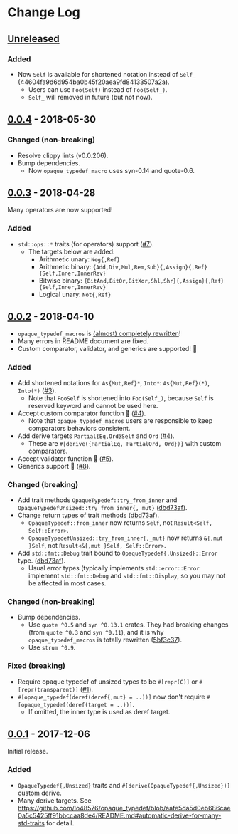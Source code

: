 # Change Log

## [Unreleased]

### Added

* Now `Self` is available for shortened notation instead of `Self_`
  (44604fa9d6d954ba0b45f20aea9fd84133507a2a).
    + Users can use `Foo(Self)` instead of `Foo(Self_)`.
    + `Self_` will removed in future (but not now).


## [0.0.4] - 2018-05-30

### Changed (non-breaking)

* Resolve clippy lints (v0.0.206).
* Bump dependencies.
    + Now `opaque_typedef_macro` uses syn-0.14 and quote-0.6.


## [0.0.3] - 2018-04-28

Many operators are now supported!

### Added

* `std::ops::*` traits (for operators) support
  ([#7](https://github.com/lo48576/opaque_typedef/issues/7)).
    + The targets below are added:
        - Arithmetic unary: `Neg{,Ref}`
        - Arithmetic binary: `{Add,Div,Mul,Rem,Sub}{,Assign}{,Ref}{Self,Inner,InnerRev}`
        - Bitwise binary: `{BitAnd,BitOr,BitXor,Shl,Shr}{,Assign}{,Ref}{Self,Inner,InnerRev}`
        - Logical unary: `Not{,Ref}`


## [0.0.2] - 2018-04-10

* `opaque_typedef_macros` is [(almost) completely rewritten](https://github.com/lo48576/opaque_typedef/commit/5bf3c37aa1e89aff6812785b90f789e73e0f11af)!
* Many errors in README document are fixed.
* Custom comparator, validator, and generics are supported! :tada:

### Added

  * Add shortened notations for `As{Mut,Ref}*`, `Into*`: `As{Mut,Ref}(*)`, `Into(*)`
    ([#3](https://github.com/lo48576/opaque_typedef/issues/3)).
      + Note that `FooSelf` is shortened into `Foo(Self_)`, because `Self` is reserved keyword and
        cannot be used here.
  * Accept custom comparator function :tada:
    ([#4](https://github.com/lo48576/opaque_typedef/issues/4)).
      + Note that `opaque_typedef_macros` users are responsible to keep comparators behaviors consistent.
  * Add derive targets `Partial{Eq,Ord}Self` and `Ord`
    ([#4](https://github.com/lo48576/opaque_typedef/issues/4)).
      + These are `#[derive({PartialEq, PartialOrd, Ord})]` with custom comparators.
  * Accept validator function :tada:
    ([#5](https://github.com/lo48576/opaque_typedef/issues/5)).
  * Generics support :tada:
    ([#8](https://github.com/lo48576/opaque_typedef/issues/8)).

### Changed (breaking)

  * Add trait methods `OpaqueTypedef::try_from_inner` and `OpaqueTypedefUnsized::try_from_inner{,_mut}`
    ([dbd73af](https://github.com/lo48576/opaque_typedef/commit/dbd73afb7e24aa44c30d032dd88400f2e0766ddc#diff-ced119d73487961f323daca79cbdc0e5)).
  * Change return types of trait methods
    ([dbd73af](https://github.com/lo48576/opaque_typedef/commit/dbd73afb7e24aa44c30d032dd88400f2e0766ddc#diff-ced119d73487961f323daca79cbdc0e5)).
      + `OpaqueTypedef::from_inner` now returns `Self`, not `Result<Self, Self::Error>`.
      + `OpaqueTypedefUnsized::try_from_inner{,_mut}` now returns `&{,mut }Self`,
        not `Result<&{,mut }Self, Self::Error>`.
  * Add `std::fmt::Debug` trait bound to `OpaqueTypedef{,Unsized}::Error` type.
    ([dbd73af](https://github.com/lo48576/opaque_typedef/commit/dbd73afb7e24aa44c30d032dd88400f2e0766ddc#diff-ced119d73487961f323daca79cbdc0e5)).
      + Usual error types (typically implements `std::error::Error` implement `std::fmt::Debug` and
        `std::fmt::Display`, so you may not be affected in most cases.

### Changed (non-breaking)

  * Bump dependencies.
      + Use `quote ^0.5` and `syn ^0.13.1` crates.
        They had breaking changes (from `quote ^0.3` and `syn ^0.11`),
        and it is why `opaque_typedef_macros` is totally rewritten
        ([5bf3c37](https://github.com/lo48576/opaque_typedef/commit/5bf3c37aa1e89aff6812785b90f789e73e0f11af)).
      + Use `strum ^0.9`.

### Fixed (breaking)

  * Require opaque typedef of unsized types to be `#[repr(C)]` or `#[repr(transparent)]`
    ([#1](https://github.com/lo48576/opaque_typedef/issues/1)).
  * `#[opaque_typedef(deref(deref{,mut} = ..))]` now don't require
    `#[opaque_typedef(deref(target = ..))]`.
      + If omitted, the inner type is used as deref target.


## [0.0.1] - 2017-12-06

Initial release.

### Added

  * `OpaqueTypedef{,Unsized}` traits and `#[derive(OpaqueTypedef{,Unsized})]` custom derive.
  * Many derive targets.
    See <https://github.com/lo48576/opaque_typedef/blob/aafe5da5d0eb686cae0a5c5425ff91bbccaa8de4/README.md#automatic-derive-for-many-std-traits> for detail.



[Unreleased]: <https://github.com/lo48576/opaque_typedef/compare/v0.0.4...develop>
[0.0.4]: <https://github.com/lo48576/opaque_typedef/releases/tag/v0.0.4>
[0.0.3]: <https://github.com/lo48576/opaque_typedef/releases/tag/v0.0.3>
[0.0.2]: <https://github.com/lo48576/opaque_typedef/releases/tag/v0.0.2>
[0.0.1]: <https://github.com/lo48576/opaque_typedef/releases/tag/v0.0.1>
